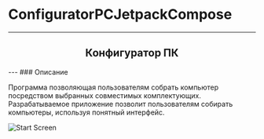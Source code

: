 # ConfiguratorPCJetpackCompose
---
<h2 align="center" > Конфигуратор ПК </h2>
---
### Описание

Программа позволяющая пользователям собрать компьютер посредством выбранных совместимых комплектующих. Разрабатываемое приложение 
позволит пользователям собирать компьютеры, используя понятный интерфейс.

![Start Screen](https://user-images.githubusercontent.com/96525915/195094016-39bd64eb-7cf7-491e-940f-b6267c150a9c.png)
